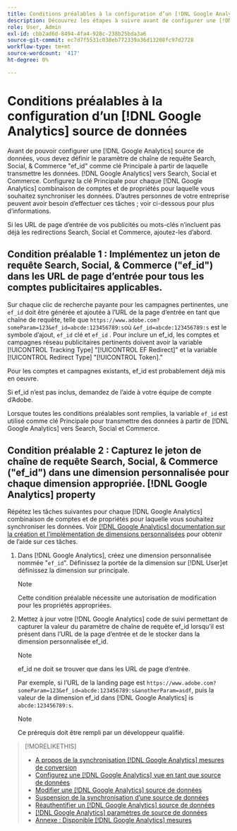 ```yaml
---
title: Conditions préalables à la configuration d’un [!DNL Google Analytics] source de données
description: Découvrez les étapes à suivre avant de configurer une [!DNL Google Analytics] source de données.
role: User, Admin
exl-id: cbb2ad6d-8494-4fa4-928c-238b25bda3a6
source-git-commit: ec7d7f5531c038eb772339a36d13208fc97d2728
workflow-type: tm+mt
source-wordcount: '417'
ht-degree: 0%

---
```


# Conditions préalables à la configuration d’un [!DNL Google Analytics] source de données

Avant de pouvoir configurer une [!DNL Google Analytics] source de données, vous devez définir le paramètre de chaîne de requête Search, Social, &amp; Commerce &quot;ef_id&quot; comme clé Principale à partir de laquelle transmettre les données. [!DNL Google Analytics] vers Search, Social et Commerce. Configurez la clé Principale pour chaque [!DNL Google Analytics] combinaison de comptes et de propriétés pour laquelle vous souhaitez synchroniser les données. D’autres personnes de votre entreprise peuvent avoir besoin d’effectuer ces tâches ; voir ci-dessous pour plus d’informations.

Si les URL de page d’entrée de vos publicités ou mots-clés n’incluent pas déjà les redirections Search, Social et Commerce, ajoutez-les d’abord.

## Condition préalable 1 : Implémentez un jeton de requête Search, Social, &amp; Commerce (&quot;ef_id&quot;) dans les URL de page d’entrée pour tous les comptes publicitaires applicables.

Sur chaque clic de recherche payante pour les campagnes pertinentes, une `ef_id` doit être générée et ajoutée à l’URL de la page d’entrée en tant que chaîne de requête, telle que `https://www.adobe.com?someParam=123&ef_id=abcde:123456789:s`où `&ef_id=abcde:123456789:s` est le symbole d’ajout, `ef_id` clé et `ef_id` . Pour inclure un ef_id, les comptes et campagnes réseau publicitaires pertinents doivent avoir la variable [!UICONTROL Tracking Type] &quot;[!UICONTROL EF Redirect]&quot; et la variable [!UICONTROL Redirect Type] &quot;[!UICONTROL Token].&quot;

Pour les comptes et campagnes existants, ef_id est probablement déjà mis en oeuvre.

Si ef_id n’est pas inclus, demandez de l’aide à votre équipe de compte d’Adobe.

Lorsque toutes les conditions préalables sont remplies, la variable `ef_id` est utilisé comme clé Principale pour transmettre des données à partir de [!DNL Google Analytics] vers Search, Social et Commerce.

## Condition préalable 2 : Capturez le jeton de chaîne de requête Search, Social, &amp; Commerce (&quot;ef_id&quot;) dans une dimension personnalisée pour chaque dimension appropriée. [!DNL Google Analytics] property

Répétez les tâches suivantes pour chaque [!DNL Google Analytics] combinaison de comptes et de propriétés pour laquelle vous souhaitez synchroniser les données. Voir [[!DNL Google Analytics] documentation sur la création et l’implémentation de dimensions personnalisées](https://support.google.com/analytics/answer/2709829?hl=en#zippy=%2Cin-this-article) pour obtenir de l’aide sur ces tâches.

1. Dans [!DNL Google Analytics], créez une dimension personnalisée nommée &quot;`ef_id`&quot;. Définissez la portée de la dimension sur [!DNL User]et définissez la dimension sur principale.

   >[!NOTE]
   >
   >Cette condition préalable nécessite une autorisation de modification pour les propriétés appropriées.

1. Mettez à jour votre [!DNL Google Analytics] code de suivi permettant de capturer la valeur du paramètre de chaîne de requête ef_id lorsqu’il est présent dans l’URL de la page d’entrée et de le stocker dans la dimension personnalisée ef_id.

   >[!NOTE]
   >
   >ef_id ne doit se trouver que dans les URL de page d’entrée.

   Par exemple, si l’URL de la landing page est `https://www.adobe.com?someParam=123&ef_id=abcde:123456789:s&anotherParam=asdf`, puis la valeur de la dimension ef_id dans [!DNL Google Analytics] is `abcde:123456789:s`.

   >[!NOTE]
   >
   >Ce prérequis doit être rempli par un développeur qualifié.

>[!MORELIKETHIS]
>
>* [A propos de la synchronisation [!DNL Google Analytics] mesures de conversion](data-source-about.md)
>* [Configurez une [!DNL Google Analytics] vue en tant que source de données](data-source-configure.md)
>* [Modifier une [!DNL Google Analytics] source de données](data-source-edit.md)
>* [Suspension de la synchronisation d’une source de données](data-source-pause.md)
>* [Réauthentifier un [!DNL Google Analytics] source de données](data-source-reauthenticate.md)
>* [[!DNL Google Analytics] paramètres de source de données](data-source-settings.md)
>* [Annexe : Disponible [!DNL Google Analytics] mesures](data-source-ga-metrics.md)
